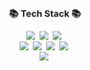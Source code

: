 

<!--
**rriakang/rriakang** is a ✨ _special_ ✨ repository because its `README.md` (this file) appears on your GitHub profile.

Here are some ideas to get you started:

- 🔭 I’m currently working on ...
- 🌱 I’m currently learning ...
- 👯 I’m looking to collaborate on ...
- 🤔 I’m looking for help with ...
- 💬 Ask me about ...
- 📫 How to reach me: ...
- 😄 Pronouns: ...
- ⚡ Fun fact: ...
-->
<h3 align="center">📚 Tech Stack 📚</h3>
<p align="center">
 <img src="https://img.shields.io/badge/Python-3766AB?style=flat-square&logo=Python&logoColor=white"/></a>&nbsp 
 <img src="https://img.shields.io/badge/javascript-F7DF1E?style=flat-square&logo=javascript&logoColor=white"/></a>&nbsp
 <img src="https://img.shields.io/badge/mysql-4479A1?style=flat-square&logo=mysql&logoColor=white"/></a>&nbsp
 <br>
 <img src="https://img.shields.io/badge/jupyter-F37626?style=flat-square&logo=jupyter&logoColor=white"/></a>&nbsp
 <img src="https://img.shields.io/badge/numpy-013243?style=flat-square&logo=numpy&logoColor=white"/></a>&nbsp
 <img src="https://img.shields.io/badge/pandas-150458?style=flat-square&logo=pandas&logoColor=white"/></a>&nbsp
 <img src="https://img.shields.io/badge/pytorch-EE4C2C?style=flat-square&logo=pytorch&logoColor=white"/></a>&nbsp
 <br>
 <img src="https://img.shields.io/badge/apacheairflow-017CEE?style=flat-square&logo=apacheairflow&logoColor=white"/></a>&nbsp

